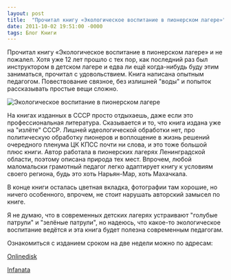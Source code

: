 ```yaml
---
layout: post
title:  "Прочитал книгу «Экологическое воспитание в пионерском лагере»"
date: 2011-10-02 19:51:00 -0000
tags: Блог Книги
---
```


Прочитал книгу «Экологическое воспитание в пионерском лагере» и не пожалел. Хотя уже 12 лет прошло с тех пор, как последний раз был инструктором в детском лагере и едва ли ещё когда-нибудь буду этим заниматься, прочитал с удовольствием.
Книга написана опытным педагогом. Повествование связное, без излишней "воды" и попыток рассказывать простые вещи сложно. 

![Экологическое воспитание в пионерском лагере](https://res.cloudinary.com/dlqc5rp9l/image/upload/v1648378884/covers/eco_pioner_jluus5.jpg)

На книгах изданных в СССР просто отдыхаешь, даже если это профессиональная литература. Сказывается и то, что книга издана уже на "излёте" СССР. Лишней идеологической обработки нет, про политическую обработку пионеров и воплощение в жизнь решений очередного пленума ЦК КПСС почти ни слова, и это тоже большой плюс книги.
Автор работала в пионерских лагерях Ленинградской области, поэтому описана природа тех мест. Впрочем, любой маломальски грамотный педагог легко адаптирует книгу к условиям своего региона, будь это хоть Нарьян-Мар, хоть Махачкала.

В конце книги осталась цветная вкладка, фотографии там хорошие, но ничего особенного, впрочем, не стоит нарушать авторский замысел по книге.

Я не думаю, что в современных детских лагерях устраивают "голубые патрули" и "зелёные патрули", но надеюсь, что какое-то экологическое воспитание ведётся и эта книга будет полезна современным педагогам.

Ознакомиться с изданием сроком на две недели можно по адресам:

<a href="http://www.onlinedisk.ru/file/743968/">Onlinedisk</a>

<a href="http://infanata.ifolder.ru/26095149">Infanata</a>